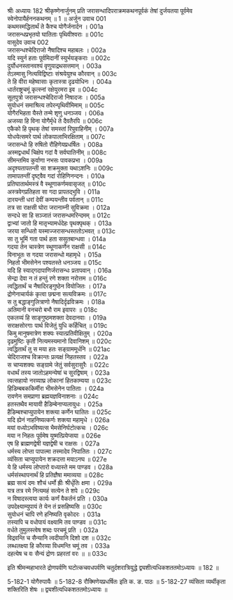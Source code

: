 श्रीः
अध्यायः 182
श्रीकृष्णेनार्जुनम् प्रति जरासन्धादिपराक्रमकथनपूर्वकं तेषां दुर्जयतया पूर्वमेव स्वेनोपायैर्हननकथनम् ॥ 1 ॥
अर्जुन उवाच 	001  
कथमस्मद्धितार्थं ते कैश्च योगैर्जनार्दन ।	001a  
जरासन्धप्रभृतयो घातिताः पृथिवीश्वराः ॥	001c  
वासुदेव उवाच 	002  
जरासन्धश्चेदिराजो नैषादिश्च महाबलः ।	002a  
यदि स्युर्न हताः पूर्वमिदानीं स्युर्भयङ्कराः ॥	002c  
दुर्योधनस्तानवश्यं वृणुयाद्रथसत्तमान् ।	003a  
तेऽस्मासु नित्यविद्विष्टाः संश्रयेयुश्च कौरवान् ॥	003c  
ते हि वीरा महेष्वासाः कृतास्त्रा दृढयोधिनः ।	004a  
धार्तराष्ट्रचमूं कृत्स्नां रक्षेयुरमरा इव ॥	004c  
सूतपुत्रो जरासन्धश्चेदिराजो निषादजः ।	005a  
सुयोधनं समाश्रित्य तपेरन्पृथिवीमिमाम् ॥	005c  
योगैरभिहता यैस्ते तन्मे शृणु धनञ्जय ।	006a  
अजय्या हि विना योगैर्मृधे ते दैवतैरपि ॥	006c  
एकैको हि पृथक् तेषां समस्तां रिपुवाहिनीम् ।	007a  
योधयेत्समरे पार्थ लोकपालाभिरक्षिताम् ॥	007c  
जरासन्धो हि रुषितो रौहिणेयप्रधर्षितः ।	008a  
अस्मद्वधार्थं चिक्षेप गदां वै सर्वघातिनीम् ॥	008c  
सीमन्तमिव कुर्वाणा नभसः पावकप्रभा ।	009a  
अदृश्यतापतन्ती सा शक्रमुक्ता यथाऽशनिः ॥	009c  
तामापतन्तीं दृष्ट्वैव गदां रोहिणिनन्दनः ।	010a  
प्रतिघातार्थमस्त्रं वै स्थूणाकर्णमवासृजत् ॥	010c  
अस्त्रवेगप्रतिहता सा गदा प्रापतद्भुवि ।	011a  
दारयन्ती धरां देवीं कम्पयन्तीव पर्वतान् ॥	011c  
तत्र सा राक्षसी घोरा जरानाम्नी सुविक्रमा ।	012a  
सन्दधे सा हि सञ्जातं जरासन्धमरिन्दमम् ॥	012c  
द्वाभ्यां जातो हि मातृभ्यामर्धदेहः पृथक्पृथक् ।	013a  
जरया सन्धितो यस्माज्जरासन्धस्ततोऽभवत् ॥	013c  
सा तु भूमिं गता पार्थ हता ससुतबान्धवा ।	014a  
गदया तेन चास्त्रेण स्थूणाकर्णेन राक्षसी ॥	014c  
विनाभूतः स गदया जरासन्धो महामृधे ।	015a  
निहतो भीमसेनेन पश्यतस्ते धनञ्जय ॥	015c  
यदि हि स्याद्गदापाणिर्जरासन्धः प्रतापवान् ।	016a  
सेन्द्रा देवा न तं हन्तुं रणे शक्ता नरोत्तम ॥	016c  
त्वद्धितार्थं च नैषादिरङ्गुष्ठेन वियोजितः ।	017a  
द्रोणेनाचार्यकं कृत्वा छद्मना सत्यविक्रमः ॥	017c  
स तु बद्धाङ्गुलित्राणो नैषादिर्दृढविक्रमः ।	018a  
अतिमानी वनचरो बभौ राम इवापरः ॥	018c  
एकलव्यं हि साङ्गुष्ठमशक्ता देवदानवाः ।	019a  
सराक्षसोरगाः पार्थ विजेतुं युधि कर्हिचित् ॥	019c  
किमु मानुषमात्रेण शक्यः स्यात्प्रतिवीक्षितुम् ।	020a  
दृढमुष्टिः कृती नित्यमस्यमानो दिवानिशम् ॥	020c  
त्वद्धितार्थं तु स मया हतः सङ्ग्राममूर्धनि ॥	021ac  
चेदिराजश्च विक्रान्तः प्रत्यक्षं निहतस्तव ।	022a  
स चाप्यशक्यः सङ्ग्रामे जेतुं सर्वसुरासुरैः ॥	022c  
वधार्थं तस्य जातोऽहमन्येषां च सुरद्विषाम् ।	023a  
त्वत्सहायो नरव्याघ्र लोकानां हितकाम्यया ॥	023c  
हिडिम्बबककिर्मीरा भीमसेनेन पातिताः ।	024a  
रावणेन समप्राणा ब्रह्मयज्ञविनाशनाः ॥	024c  
हतस्तथैव मायावी हैडिम्बेनाप्यलायुधः ।	025a  
हैडिम्बश्चाप्युपायेन शक्त्या कर्णेन घातितः ॥	025c  
यदि ह्येनं नाहनिष्यत्कर्णः शक्त्या महामृधे ।	026a  
मयां वध्योऽभविष्यत्स भैमसेनिर्घटोत्कचः ।	026c  
मया न निहतः पूर्वमेष युष्मत्प्रियेप्सया ॥	026e  
एष हि ब्राह्मणद्वेषी यज्ञद्वेषी च राक्षसः ।	027a  
धर्मस्य लोप्ता पापात्मा तस्मादेव निपातितः ।	027c  
व्यंसिता चाप्युपायेन शक्रदत्ता मयाऽनघ ॥	027e  
ये हि धर्मस्य लोप्तारो वध्यास्ते मम पाण्डव ।	028a  
धर्मसंस्थापनार्थं हि प्रतिज्ञैषा ममाव्यया ॥	028c  
ब्रह्म सत्यं दमः शौचं धर्मो ह्रीः श्रीर्धृतिः क्षमा ।	029a  
यत्र तत्र रमे नित्यमहं सत्येन ते शपे ॥	029c  
न विषादस्त्वया कार्यः कर्णं वैकर्तनं प्रति ।	030a  
उपदेक्ष्याम्युपायं ते येन तं प्रसहिष्यसि ॥	030c  
सुयोधनं चापि रणे हनिष्यति वृकोदरः ।	031a  
तस्यापि च वधोपायं वक्ष्यामि तव पाण्डव ॥	031c  
वर्धते तुमुलस्त्वेष शब्दः परचमूं प्रति ।	032a  
विद्रवन्ति च सैन्यानि त्वदीयानि दिशो दश ॥	032c  
लब्धलक्ष्या हि कौरव्या विधमन्ति चमूं तव ।	033a  
दहत्येष च वः सैन्यं द्रोणः प्रहरतां वरः ॥ ॥	033c  

इति श्रीमन्महाभारते द्रोणपर्वणि घटोत्कचवधपर्वणि चतुर्दशरात्रियुद्धे द्व्यशीत्यधिकशततमोऽध्यायः ॥ 182 ॥

5-182-1 योगैरुपायैः ॥ 5-182-8 रौक्मिणेयप्रधर्षितः इति क. ङ. पाठः ॥ 5-182-27 व्यंसिता व्यर्थीकृता शक्तिरिति शेषः ॥ द्व्यशीत्यधिकशततमोऽध्यायः ॥	
